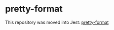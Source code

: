 # pretty-format

This repository was moved into Jest: [pretty-format](https://github.com/facebook/jest/tree/master/packages/pretty-format)
